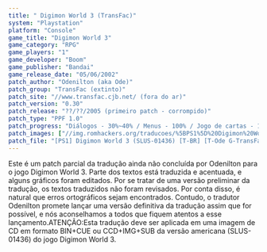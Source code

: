 ```yaml
---
title: " Digimon World 3 (TransFac)"
system: "Playstation"
platform: "Console"
game_title: "Digimon World 3"
game_category: "RPG"
game_players: "1"
game_developer: "Boom"
game_publisher: "Bandai"
game_release_date: "05/06/2002"
patch_author: "Odenilton (aka Ode)"
patch_group: "TransFac (extinto)"
patch_site: "//www.transfac.cjb.net/ (fora do ar)"
patch_version: "0.30"
patch_release: "??/??/2005 (primeiro patch - corrompido)"
patch_type: "PPF 1.0"
patch_progress: "Diálogos - 30%~40% / Menus - 100% / Jogo de cartas - 100% / Cartas - 10% / Itens - 20% / Nomes das cidades - 90%"
patch_images: ["//img.romhackers.org/traducoes/%5BPS1%5D%20Digimon%20World%203%20-%20TransFac%20-%201.jpg","//img.romhackers.org/traducoes/%5BPS1%5D%20Digimon%20World%203%20-%20TransFac%20-%202.jpg","//img.romhackers.org/traducoes/%5BPS1%5D%20Digimon%20World%203%20-%20TransFac%20-%203.jpg"]
patch_file: "[PS1] Digimon World 3 (SLUS-01436) [T-BR] [T-Ode G-TransFac] [V-0.30 A-2005].zip"
---
```

Este é um patch parcial da tradução ainda não concluída por Odenilton para o jogo Digimon World 3. Parte dos textos está traduzida e acentuada, e alguns gráficos foram editados. Por se tratar de uma versão preliminar da tradução, os textos traduzidos não foram revisados. Por conta disso, é natural que erros ortográficos sejam encontrados. Contudo, o tradutor Odenilton promete lançar uma versão definitiva da tradução assim que for possível, e nós aconselhamos a todos que fiquem atentos a esse lançamento.ATENÇÃO:Esta tradução deve ser aplicada em uma imagem de CD em formato BIN+CUE ou CCD+IMG+SUB da versão americana (SLUS-01436) do jogo Digimon World 3.